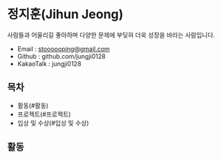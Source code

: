 정지훈(Jihun Jeong)
===================
사람들과 어울리길 좋아하며 다양한 문제에 부딪혀 더욱 성장을 바라는 사람입니다.  

* Email : stoooooping@gmail.com
* Github : github.com/jungji0128
* KakaoTalk : jungji0128  
  

목차
----
* 활동(#활동)
* 프로젝트(#프로젝트)
* 입상 및 수상(#입상 및 수상)  
  
  
활동
----

